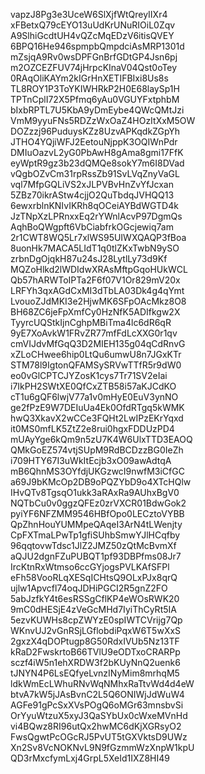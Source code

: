 vapzJ8Pg3e3UceW6SlXjfWtQreyIIXr4
xFBetxQ79cEYO13uUdKrUNuRIOiL0Zqv
A9SlhiGcdtUH4vQZcMqEDzV6itisQVEY
6BPQ16He946spmpbQmpdciAsMRP1301d
mZsjqA9Rv0wsDPFGnBrfGDtGP4Jsn6pj
m2OZCEZFUV74jHrpcKInaV04Qst0oTey
0RAqOliKAYm2kIGrHnXETIFBIxi8Us8s
TL8ROY1P3ToYKIWHRkP2H0E68laySp1H
TPTnCplI72X5Pfmq6yAu0VGUYFxtphbM
bIxbRPTL7U5KbA9yDmEybe4QWcQMtJzi
VmM9yyuFNs5RDZzWxOaZ4HOzItXxM5OW
DOZzzj96PuduysKZz8UzvAPKqdkZGpYh
JTHO4YQjiWFJ2EetouNjppK3OQIWnPdr
DMIuOazvL2yG0PbAwH8gAma8gmi17FfK
eyWptR9gz3b23dQMQe8sokY7m6I8DVad
vQgbOZvCm31rpRssZb91SvLVqZnyVaGL
vql7MfpGQLiVS2xJLPVBvHnZvYfJcxan
5ZBz70ikrAStw4cjjO2QuTbdqJVHQQ13
6ewxrblnKNIvIKRh8qOCeiAYBdWGTD4k
JzTNpXzLPRnxxEq2rYWnlAcvP97DgmQs
AqhBoQWgpft6VbCiabfrkOGcjewiq7am
2r1CWT8WQ5Lr7xlWS95UIWXQAQP3fBoa
8uonHk7MACA5LIdT1q0tlZKxTwbN9ySO
zrbnDgOjqkH87u24sJ28LytlLy73d9Kf
MQZoHlkd2lWDIdwXRAsMftpGqoHUkWCL
Qb57hARWToIPTa2F6f07V1Or829mV20x
LRFYh3qxAGdCxMI3dTbLA03Dk4g4qYmt
LvouoZJdMKI3e2HjwMK6SFpOAcMkz8O8
BH68ZC6jeFpXmfCy0HzNfK5ADIfkgw2X
TyyrcUQStkIjnCghpMBiTma4lc6dR6qR
9yE7XoAvkW1FRvZR77mfFdLcXXG0r1qv
cmVIJdvMfGqQ3D2MIEH135g04qCdRnvG
xZLoCHwee6hip0LtQu6umwU8n7JGxKTr
STM78l9IgtonQFAMSySRVwTTfR5r9dW0
eo0vGlCPTCJYZosK1cys7Tr71SV2eIai
i7IkPH2SWtXE0QfCxZTB58i57aKJCdKO
cT1u6gQF6lwjV77a1v0mHyE0EuV3ynNO
ge2fPzE9W7DEIuUa4Ek0OfdRTgq5kWMK
hwQ3XkavX2wCCe3FQHt2LwIPzEKrYqxd
it0MS0mfLK5ZtZ2e8rui0hgxFDDUzPD4
mUAyYge6kQm9n5zU7K4W6UlxTTD3EAOQ
QMkGoEZ574vtjSUpM9RdBCDzzBG0IeZh
i709HTY67I3uWkItEcjb3xO09awAdtqA
mB6QhnMS3OYfdjUKGzwcI9nwfM3iCfGC
a69J9bKMcOp2DB9oPQZYbD9o4XTcHQlw
IHvQTv8TgsqO1ukk3aRAxRa9AUhxBgV0
NQTbCu0v0ggzQFEz0zrVXCR01BdwGok2
pyiYF6NFZMM9546HBfOpo0LECztoVYBB
QpZhnHouYUMMpeQAqeI3ArN4tLWenjty
CpFXTmaLPwTp1gfiSUhbSmwYJlHCqfby
96qqtovwTdsc1JlZ2JMZ50zQtMcBvmXf
aQJU2dgnFZuPUBQT1pf93DBPfms08Jr7
IrcKtnRxWtmso6ccGYjogsPVLKAfSFPl
eFh58VooRLqXESqICHtsQ9OLxPJx8qrQ
ujlw1Apvcfl74oqJDHiPGCI2R5gnZ2FO
5abJzfkY4t6esRSSgCflKP4eWOsRWK20
9mC0dHESjE4zVeGcMHd7IyiThCyRt5IA
5ezvKUWHs8cpZWYzE0spIWTCVrijg7Qp
WKnvUJ2vGnRSjLGflobdiPqxW6T5wXxS
2gxzX4qDOPtugp8G50RdxIVUb5Nz13TF
kRaD2FwskrtoB66TVlU9eODTxoCRARPp
sczf4iW5n1ehXRDW3f2bKUyNnQ2uenk6
tJNYN4P6LsEQfyeLvnzINyMim8mrhqM5
ldkWmEcLWhuRNvWqNMhxRaTtvWd4d4eW
btvA7kW5jJAsBvnC2L5Q6ONIWjJdWuW4
AGFe91gPcSxXVsPOgQ6oMGr63mnsbvSi
OrYyuWtzuX5xyJ3QaSYbUx0cWxeMVnHd
vi4BQwz8RI96utQx2hwMC6dKjXGRsyO2
FwsQgwtPcOGcRJ5PvUT5tGXVktsD9UWz
Xn2Sv8VcNOKNvL9N9fGzmmWzXnpW1kpU
QD3rMxcfymLxj4GrpL5XeId1IXZ8HI49
